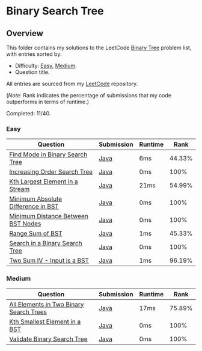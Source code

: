# Binary Search Tree

## Overview
This folder contains my solutions to the LeetCode [Binary Tree](https://leetcode.com/problem-list/binary-search-tree/) problem list,
with entries sorted by:
- Difficulty: [Easy](#easy), [Medium](#medium).
- Question title.

All entries are sourced from my [LeetCode](https://github.com/shumarb/leetcode) repository.

(*Note*: Rank indicates the percentage of submissions that my code outperforms in terms of runtime.)

Completed: 11/40.

### Easy
| Question                                                                                                            | Submission                                                                                                 | Runtime | Rank   |
|---------------------------------------------------------------------------------------------------------------------|------------------------------------------------------------------------------------------------------------|---------|--------|
| [Find Mode in Binary Search Tree](https://leetcode.com/problems/find-mode-in-binary-search-tree/description/)       | [Java](https://github.com/shumarb/leetcode/blob/main/submissions/java/FindModeInBinarySearchTree.java)     | 6ms     | 44.33% |
| [Increasing Order Search Tree](https://leetcode.com/problems/increasing-order-search-tree/description/)             | [Java](https://github.com/shumarb/leetcode/blob/main/submissions/java/IncreasingOrderSearchTree.java)      | 0ms     | 100%   |
| [Kth Largest Element in a Stream](https://leetcode.com/problems/kth-largest-element-in-a-stream/description/)       | [Java](https://github.com/shumarb/leetcode/blob/main/submissions/java/KthLargest.java)                     | 21ms    | 54.99% |
| [Minimum Absolute Difference in BST](https://leetcode.com/problems/minimum-absolute-difference-in-bst/description/) | [Java](https://github.com/shumarb/leetcode/blob/main/submissions/java/MinimumAbsoluteDifferenceInBST.java) | 0ms     | 100%   |
| [Minimum Distance Between BST Nodes](https://leetcode.com/problems/minimum-distance-between-bst-nodes/description/) | [Java](https://github.com/shumarb/leetcode/blob/main/submissions/java/MinimumDistanceBetweenBSTNodes.java) | 0ms     | 100%   |
| [Range Sum of BST](https://leetcode.com/problems/range-sum-of-bst/description/)                                     | [Java](https://github.com/shumarb/leetcode/blob/main/submissions/java/RangeSumOfBST.java)                  | 1ms     | 45.33% |
| [Search in a Binary Search Tree](https://leetcode.com/problems/search-in-a-binary-search-tree/description/)         | [Java](https://github.com/shumarb/leetcode/blob/main/submissions/java/SearchInABinarySearchTree.java)      | 0ms     | 100%   |
| [Two Sum IV - Input is a BST](https://leetcode.com/problems/two-sum-iv-input-is-a-bst/description/)                 | [Java](https://github.com/shumarb/leetcode/blob/main/submissions/java/TwoSumFourInputIsABST.java)          | 1ms     | 96.19% |

### Medium
| Question                                                                                                                      | Submission                                                                                                    | Runtime | Rank   |
|-------------------------------------------------------------------------------------------------------------------------------|---------------------------------------------------------------------------------------------------------------|---------|--------|
| [All Elements in Two Binary Search Trees](https://leetcode.com/problems/all-elements-in-two-binary-search-trees/description/) | [Java](https://github.com/shumarb/leetcode/blob/main/submissions/java/AllElementsInTwoBinarySearchTrees.java) | 17ms    | 75.89% |
| [Kth Smallest Element in a BST](https://leetcode.com/problems/kth-smallest-element-in-a-bst/description/)                     | [Java](https://github.com/shumarb/leetcode/blob/main/submissions/java/KthSmallestElementInABST.java)          | 0ms     | 100%   |
| [Validate Binary Search Tree](https://leetcode.com/problems/validate-binary-search-tree/description/)                         | [Java](https://github.com/shumarb/leetcode/blob/main/submissions/java/ValidateBinarySearchTree.java)          | 0ms     | 100%   | 
